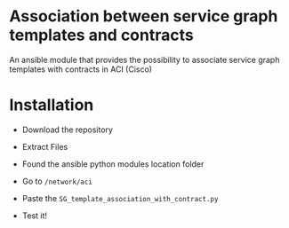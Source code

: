 # Association between service graph templates and contracts
An ansible module that provides the possibility to associate service graph templates with contracts in ACI (Cisco)

# Installation

* Download the repository
[](/README_images/download.jpg)

* Extract Files

* Found the ansible python modules location folder

* Go to ```/network/aci```

* Paste the ```SG_template_association_with_contract.py```

* Test it!